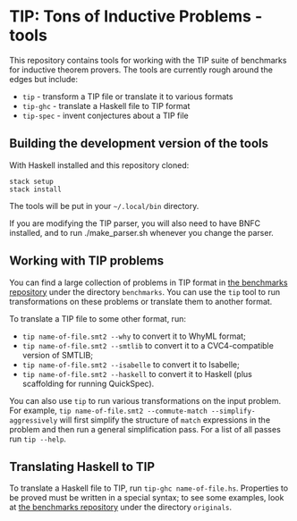 # TIP: Tons of Inductive Problems - tools

This repository contains tools for working with the TIP suite of
benchmarks for inductive theorem provers. The tools are currently
rough around the edges but include:

* `tip` - transform a TIP file or translate it to various formats
* `tip-ghc` - translate a Haskell file to TIP format
* `tip-spec` - invent conjectures about a TIP file

## Building the development version of the tools

With Haskell installed and this repository cloned:

    stack setup
    stack install

The tools will be put in your `~/.local/bin` directory.

If you are modifying the TIP parser, you will also need to have BNFC
installed, and to run ./make_parser.sh whenever you change the parser.

## Working with TIP problems

You can find a large collection of problems in TIP format in
[the benchmarks repository](http://github.com/tip-org/benchmarks)
under the directory `benchmarks`. You can use the `tip` tool
to run transformations on these problems or translate them to another format.

To translate a TIP file to some other format, run:

* `tip name-of-file.smt2 --why` to convert it to WhyML format;
* `tip name-of-file.smt2 --smtlib` to convert it to a
  CVC4-compatible version of SMTLIB;
* `tip name-of-file.smt2 --isabelle` to convert it to Isabelle;
* `tip name-of-file.smt2 --haskell` to convert it to
  Haskell (plus scaffolding for running QuickSpec).

You can also use `tip` to run various transformations on the input problem.
For example, `tip name-of-file.smt2 --commute-match --simplify-aggressively`
will first simplify the structure of `match` expressions in the problem
and then run a general simplification pass. For a list of all passes
run `tip --help`.

## Translating Haskell to TIP

To translate a Haskell file to TIP, run `tip-ghc name-of-file.hs`.
Properties to be proved must be written in a special syntax; to
see some examples, look at
[the benchmarks repository](http://github.com/tip-org/benchmarks)
under the directory `originals`.


